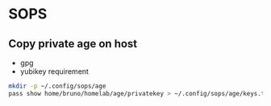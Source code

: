 # SOPS

## Copy private age on host

- gpg
- yubikey requirement

```bash
mkdir -p ~/.config/sops/age
pass show home/bruno/homelab/age/privatekey > ~/.config/sops/age/keys.txt
```
